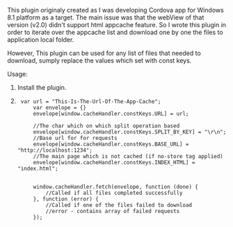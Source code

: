 This plugin originaly created as I was developing Cordova app for Windows 8.1 platform as a target. The main issue was that the webView of that version (v2.0) didn't support html appcache feature. 
So I wrote this plugin in order to iterate over the appcache list and download one by one the files to application local folder.

However, This plugin can be used for any list of files that needed to download, sumply replace the values which set with const keys.

Usage:


1. Install the plugin.

2. 
	    var url = "This-Is-The-Url-Of-The-App-Cache";
            var envelope = {}
            envelope[window.cacheHandler.constKeys.URL] = url;
			
			//The char which on which split operation based 
            envelope[window.cacheHandler.constKeys.SPLIT_BY_KEY] = "\r\n";
			//Base url for for requests 
            envelope[window.cacheHandler.constKeys.BASE_URL] = "http://localhost:1234";
			//The main page which is not cached (if no-store tag applied)
            envelope[window.cacheHandler.constKeys.INDEX_HTML] = "index.html";
            
        
            window.cacheHandler.fetch(envelope, function (done) {
				//Called if all files completed successfully
            }, function (error) {
                //Called if one of the files failed to download
				//error - contains array of failed requests
            });
		

